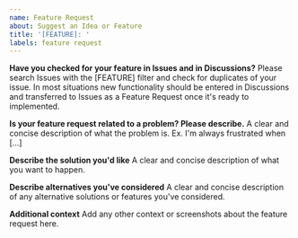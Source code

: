 ```yaml
---
name: Feature Request
about: Suggest an Idea or Feature
title: '[FEATURE]: '
labels: feature request
---
```


**Have you checked for your feature in Issues and in Discussions?**
Please search Issues with the [FEATURE] filter and check for duplicates of your issue. In most situations new functionality should be entered in Discussions and transferred to Issues as a Feature Request once it's ready to implemented.

**Is your feature request related to a problem? Please describe.**
A clear and concise description of what the problem is. Ex. I'm always frustrated when [...]

**Describe the solution you'd like**
A clear and concise description of what you want to happen.

**Describe alternatives you've considered**
A clear and concise description of any alternative solutions or features you've considered.

**Additional context**
Add any other context or screenshots about the feature request here.
